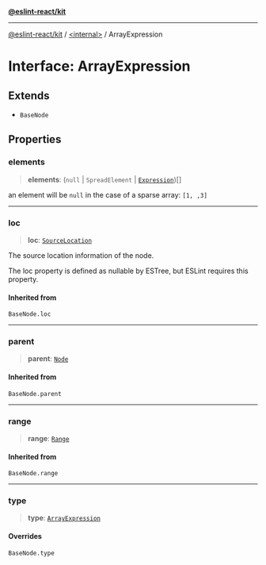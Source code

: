[**@eslint-react/kit**](../../README.md)

***

[@eslint-react/kit](../../README.md) / [\<internal\>](../README.md) / ArrayExpression

# Interface: ArrayExpression

## Extends

- `BaseNode`

## Properties

### elements

> **elements**: (`null` \| `SpreadElement` \| [`Expression`](../type-aliases/Expression.md))[]

an element will be `null` in the case of a sparse array: `[1, ,3]`

***

### loc

> **loc**: [`SourceLocation`](SourceLocation.md)

The source location information of the node.

The loc property is defined as nullable by ESTree, but ESLint requires this property.

#### Inherited from

`BaseNode.loc`

***

### parent

> **parent**: [`Node`](../type-aliases/Node.md)

#### Inherited from

`BaseNode.parent`

***

### range

> **range**: [`Range`](../type-aliases/Range.md)

#### Inherited from

`BaseNode.range`

***

### type

> **type**: [`ArrayExpression`](../README.md#arrayexpression)

#### Overrides

`BaseNode.type`

